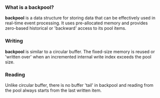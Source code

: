 <h3>What is a backpool?</h3>

<b>backpool</b> is a data structure for storing data that can be effectively used in real-time event processing. It uses pre-allocated memory and provides zero-based historical or 'backward' access to its pool items.

<h3>Writing</h3>

<b>backpool</b> is similar to a circular buffer. The fixed-size memory is reused or 'written over' when an incremented internal write index exceeds the pool size.

<h3>Reading</h3>

Unlike circular buffer, there is no buffer 'tail' in backpool and reading from the pool always starts from the last written item.
